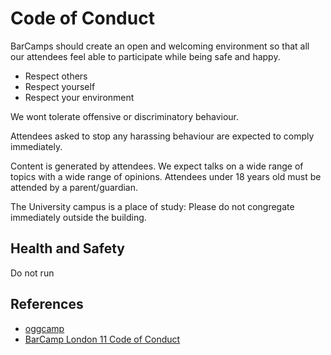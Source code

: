 Code of Conduct
===============

BarCamps should create an open and welcoming environment so that all our attendees feel able to participate while being safe and happy.

* Respect others
* Respect yourself
* Respect your environment

We wont tolerate offensive or discriminatory behaviour.

Attendees asked to stop any harassing behaviour are expected to comply immediately.

Content is generated by attendees.
We expect talks on a wide range of topics with a wide range of opinions.
Attendees under 18 years old must be attended by a parent/guardian.

The University campus is a place of study: Please do not congregate immediately outside the building.


Health and Safety
-----------------

Do not run


References
----------

* [oggcamp](https://oggcamp.org/code-of-conduct/)
* [BarCamp London 11 Code of Conduct](https://eleven.barcamplondon.org/conduct)
